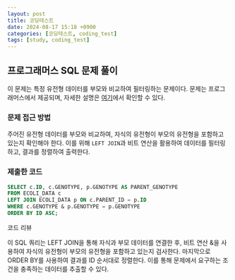 ```yaml
---
layout: post
title: 코딩테스트
date: 2024-08-17 15:18 +0900
categories: [코딩테스트, coding_test]
tags: [study, coding_test]
---
```


## 프로그래머스 SQL 문제 풀이

이 문제는 특정 유전형 데이터를 부모와 비교하여 필터링하는 문제이다. 문제는 프로그래머스에서 제공되며, 자세한 설명은 [여기](https://school.programmers.co.kr/learn/courses/30/lessons/301647)에서 확인할 수 있다.

### 문제 접근 방법

주어진 유전형 데이터를 부모와 비교하여, 자식의 유전형이 부모의 유전형을 포함하고 있는지 확인해야 한다. 이를 위해 `LEFT JOIN`과 비트 연산을 활용하여 데이터를 필터링하고, 결과를 정렬하여 출력한다.

### 제출한 코드

```sql
SELECT c.ID, c.GENOTYPE, p.GENOTYPE AS PARENT_GENOTYPE
FROM ECOLI_DATA c
LEFT JOIN ECOLI_DATA p ON c.PARENT_ID = p.ID
WHERE c.GENOTYPE & p.GENOTYPE = p.GENOTYPE
ORDER BY ID ASC;
```

코드 리뷰

이 SQL 쿼리는 LEFT JOIN을 통해 자식과 부모 데이터를 연결한 후, 비트 연산 &을 사용하여 자식의 유전형이 부모의 유전형을 포함하고 있는지 검사한다. 마지막으로 ORDER BY를 사용하여 결과를 ID 순서대로 정렬한다. 이를 통해 문제에서 요구하는 조건을 충족하는 데이터를 추출할 수 있다.
